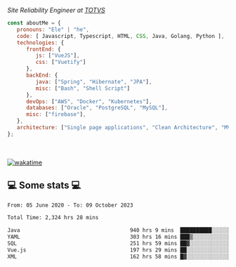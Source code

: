 <p><em>Site Reliability Engineer at <a href="https://www.totvs.com/">TOTVS</a></br>
</em></p>


```javascript
const aboutMe = {
   pronouns: "Ele" | "he",
   code: [ Javascript, Typescript, HTML, CSS, Java, Golang, Python ],
   technologies: {
      frontEnd: {
         js: ["VueJS"],
         css: ["Vuetify"]
      },
      backEnd: {
         java: ["Spring", "Hibernate", "JPA"],
         misc: ["Bash", "Shell Script"]
      },
      devOps: ["AWS", "Docker", "Kubernetes"],
      databases: ["Oracle", "PostgreSQL", "MySQL"],
      misc: ["firebase"],
   },
   architecture: ["Single page applications", "Clean Architecture", "MVC", "Microservices"],
};
```
</br></br>
[![wakatime](https://wakatime.com/badge/user/a3a8ed06-d304-4d6b-bc86-4adc418cdea7.svg)](https://wakatime.com/@a3a8ed06-d304-4d6b-bc86-4adc418cdea7)
<h2>💻 Some stats 💻</h2>

<!--START_SECTION:waka-->

```txt
From: 05 June 2020 - To: 09 October 2023

Total Time: 2,324 hrs 28 mins

Java                                   940 hrs 9 mins  ██████████░░░░░░░░░░░░░░░   40.45 %
YAML                                   303 hrs 16 mins ███▒░░░░░░░░░░░░░░░░░░░░░   13.05 %
SQL                                    251 hrs 59 mins ██▓░░░░░░░░░░░░░░░░░░░░░░   10.84 %
Vue.js                                 197 hrs 29 mins ██░░░░░░░░░░░░░░░░░░░░░░░   08.50 %
XML                                    162 hrs 58 mins █▓░░░░░░░░░░░░░░░░░░░░░░░   07.01 %
```

<!--END_SECTION:waka-->
